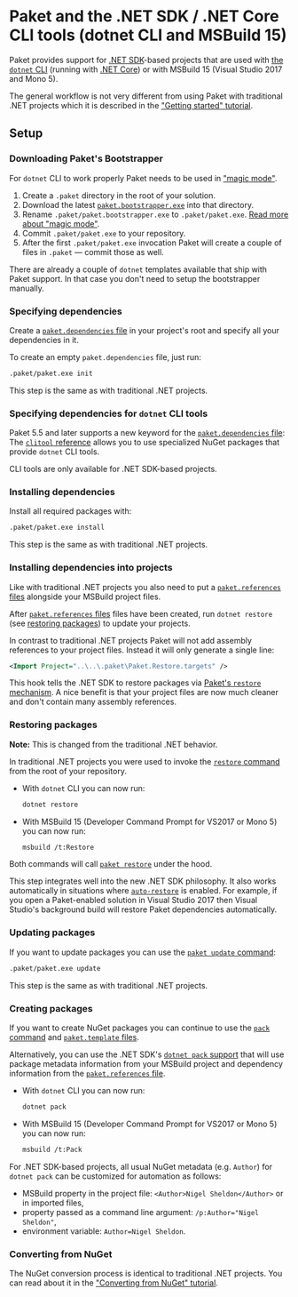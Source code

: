 # Paket and the .NET SDK / .NET Core CLI tools (dotnet CLI and MSBuild 15)

Paket provides support for [.NET SDK](https://github.com/dotnet/sdk)-based
projects that are used with [the `dotnet` CLI](https://github.com/dotnet/cli)
(running with [.NET Core](https://github.com/dotnet/core)) or with MSBuild 15
(Visual Studio 2017 and Mono 5).

The general workflow is not very different from using Paket with traditional
.NET projects which it is described in the
["Getting started" tutorial](getting-started.html).

## Setup

### Downloading Paket's Bootstrapper

For `dotnet` CLI to work properly Paket needs to be used in
["magic mode"](bootstrapper.html#Magic-mode).

1. Create a `.paket` directory in the root of your solution.
1. Download the latest
   [`paket.bootstrapper.exe`](https://github.com/fsprojects/Paket/releases/latest)
   into that directory.
1. Rename `.paket/paket.bootstrapper.exe` to `.paket/paket.exe`.
   [Read more about "magic mode"](bootstrapper.html#Magic-mode).
1. Commit `.paket/paket.exe` to your repository.
1. After the first `.paket/paket.exe` invocation Paket will create a couple of
   files in `.paket` — commit those as well.

There are already a couple of `dotnet` templates available that ship with Paket
support. In that case you don't need to setup the bootstrapper manually.

### Specifying dependencies

Create a [`paket.dependencies` file](dependencies-file.html) in your project's
root and specify all your dependencies in it.

To create an empty `paket.dependencies` file, just run:

```sh
.paket/paket.exe init
```

This step is the same as with traditional .NET projects.

### Specifying dependencies for `dotnet` CLI tools

Paket 5.5 and later supports a new keyword for the
[`paket.dependencies` file](dependencies-file.html): The
[`clitool` reference](nuget-dependencies.html#Special-case-CLI-tools)
allows you to use specialized NuGet packages that provide `dotnet` CLI tools.

CLI tools are only available for .NET SDK-based projects.

### Installing dependencies

Install all required packages with:

```sh
.paket/paket.exe install
```

This step is the same as with traditional .NET projects.

### Installing dependencies into projects

Like with traditional .NET projects you also need to put a
[`paket.references` files](references-files.html) alongside your MSBuild project
files.

After [`paket.references` files](references-files.html) files have been created,
run `dotnet restore` (see
[restoring packages](paket-and-dotnet-cli.html#Restoring-packages)) to update
your projects.

In contrast to traditional .NET projects Paket will not add assembly references
to your project files. Instead it will only generate a single line:

```xml
<Import Project="..\..\.paket\Paket.Restore.targets" />
```

This hook tells the .NET SDK to restore packages via
[Paket's `restore` mechanism](paket-restore.html). A nice benefit is that your
project files are now much cleaner and don't contain many assembly references.

### Restoring packages

**Note:** This is changed from the traditional .NET behavior.

In traditional .NET projects you were used to invoke the
[`restore` command](paket-restore.html) from the root of your repository.

* With `dotnet` CLI you can now run:

  ```sh
  dotnet restore
  ```

* With MSBuild 15 (Developer Command Prompt for VS2017 or Mono 5) you can now
  run:

  ```sh
  msbuild /t:Restore
  ```

Both commands will call [`paket restore`](paket-restore.html) under the hood.

This step integrates well into the new .NET SDK philosophy. It also works
automatically in situations where [`auto-restore`](paket-auto-restore.html) is
enabled. For example, if you open a Paket-enabled solution in Visual Studio 2017
then Visual Studio's background build will restore Paket dependencies
automatically.

### Updating packages

If you want to update packages you can use the
[`paket update` command](paket-update.html):

```sh
.paket/paket.exe update
```

This step is the same as with traditional .NET projects.

### Creating packages

If you want to create NuGet packages you can continue to use the
[`pack` command](paket-pack.html) and
[`paket.template` files](template-files.html).

Alternatively, you can use the .NET SDK's
[`dotnet pack` support](https://docs.microsoft.com/en-us/dotnet/core/tools/dotnet-pack)
that will use package metadata information from your MSBuild project and
dependency information from the
[`paket.references` file](references-files.html).

* With `dotnet` CLI you can now run:

  ```sh
  dotnet pack
  ```

* With MSBuild 15 (Developer Command Prompt for VS2017 or Mono 5) you can now
  run:

  ```sh
  msbuild /t:Pack
  ```

For .NET SDK-based projects, all usual NuGet metadata (e.g. `Author`) for
`dotnet pack` can be customized for automation as follows:

* MSBuild property in the project file: `<Author>Nigel Sheldon</Author>` or in
  imported files,
* property passed as a command line argument: `/p:Author="Nigel Sheldon"`,
* environment variable: `Author=Nigel Sheldon`.

### Converting from NuGet

The NuGet conversion process is identical to traditional .NET projects. You can
read about it in the
["Converting from NuGet" tutorial](convert-from-nuget-tutorial.html).
